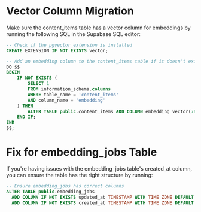 
# Vector Column Migration

Make sure the content_items table has a vector column for embeddings by running the following SQL in the Supabase SQL editor:

```sql
-- Check if the pgvector extension is installed
CREATE EXTENSION IF NOT EXISTS vector;

-- Add an embedding column to the content_items table if it doesn't exist
DO $$
BEGIN
    IF NOT EXISTS (
        SELECT 1
        FROM information_schema.columns
        WHERE table_name = 'content_items'
        AND column_name = 'embedding'
    ) THEN
        ALTER TABLE public.content_items ADD COLUMN embedding vector(768);
    END IF;
END
$$;
```

# Fix for embedding_jobs Table

If you're having issues with the embedding_jobs table's created_at column, you can ensure the table has the right structure by running:

```sql
-- Ensure embedding_jobs has correct columns
ALTER TABLE public.embedding_jobs 
  ADD COLUMN IF NOT EXISTS updated_at TIMESTAMP WITH TIME ZONE DEFAULT now(),
  ADD COLUMN IF NOT EXISTS created_at TIMESTAMP WITH TIME ZONE DEFAULT now();
```
